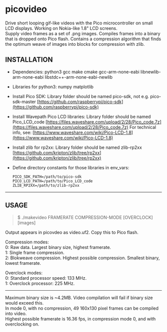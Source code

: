 
# picovideo

Drive short looping gif-like videos with the Pico microcontroller on small LCD displays. Working on Nokia-like 1.8" LCD screens.<br>
Supply video frames as a set of .png images. Compiles frames into a binary that is dropped onto Pico flash. Contains a compression algorithm that finds the optimum weave of images into blocks for compression with zlib.


## INSTALLATION

- Dependencies: python3 gcc make cmake gcc-arm-none-eabi libnewlib-arm-none-eabi libstdc++-arm-none-eabi-newlib

- Libraries for python3: numpy matplotlib

- Install Pico SDK:
Library folder should be named pico-sdk, not e.g. pico-sdk-master
[https://github.com/raspberrypi/pico-sdk](https://github.com/raspberrypi/pico-sdk)

- Install Wavepath Pico LCD libraries:
Library folder should be named Pico_LCD_code
[https://files.waveshare.com/upload/2/28/Pico_code.7z](https://files.waveshare.com/upload/2/28/Pico_code.7z)
For technical info, see: [https://www.waveshare.com/wiki/Pico-LCD-1.8](https://www.waveshare.com/wiki/Pico-LCD-1.8)

- Install zlib for rp2xx:
Library folder should be named zlib-rp2xx
[https://github.com/kripton/zlib/tree/rp2xx](https://github.com/kripton/zlib/tree/rp2xx)

- Define directory constants for those libraries in env_vars:<p>
  `PICO_SDK_PATH=/path/to/pico-sdk`<br>
  `PICO_LCD_PATH=/path/to/Pico_LCD_code`<br>
  `ZLIB_RP2XX=/path/to/zlib-rp2xx`

---

## USAGE

>$ ./makevideo FRAMERATE COMPRESSION-MODE [OVERCLOCK] [images]

Output appears in picovdeo as video.uf2. Copy this to Pico flash.

Compression modes:<br>
0: Raw data. Largest binary size, highest framerate.<br>
1: Single frame compression.<br>
2: Blokweave compression. Highest possible compression. Smallest binary, lowest framerate.<p>

Overclock modes:<br>
0: Standard processor speed: 133 MHz.<br>
1: Overclock processor: 225 MHz.

---

Maximum binary size is ~4.2MB. Video compilation will fail if binary size would exceed this.<br>
In mode 0, with no compression, 49 160x130 pixel frames can be compiled into video.<br>
Highest possible framerate is 16.36 fps, in compression mode 0, and with overclocking on.<br>
